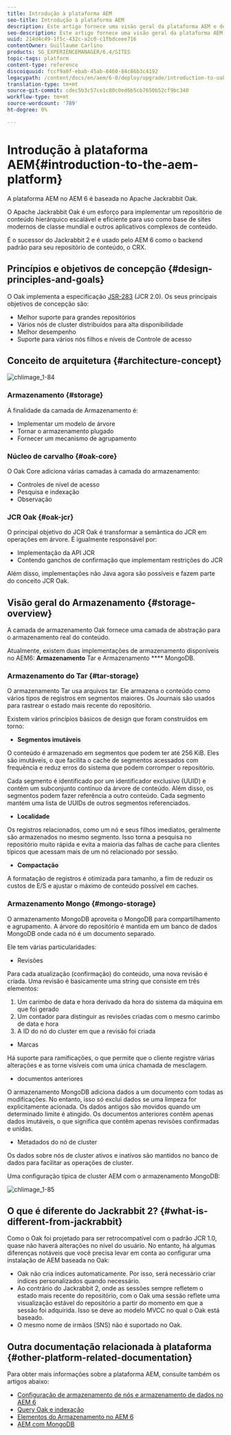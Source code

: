 ```yaml
---
title: Introdução à plataforma AEM
seo-title: Introdução à plataforma AEM
description: Este artigo fornece uma visão geral da plataforma AEM e de seus componentes mais importantes.
seo-description: Este artigo fornece uma visão geral da plataforma AEM e de seus componentes mais importantes.
uuid: 214d4c49-1f5c-432c-a2c0-c1fbdceee716
contentOwner: Guillaume Carlino
products: SG_EXPERIENCEMANAGER/6.4/SITES
topic-tags: platform
content-type: reference
discoiquuid: fccf9a0f-ebab-45ab-8460-84c86b3c4192
legacypath: /content/docs/en/aem/6-0/deploy/upgrade/introduction-to-oak
translation-type: tm+mt
source-git-commit: cdec5b3c57ce1c80c0ed6b5cb7650b52cf9bc340
workflow-type: tm+mt
source-wordcount: '789'
ht-degree: 0%

---
```



# Introdução à plataforma AEM{#introduction-to-the-aem-platform}

A plataforma AEM no AEM 6 é baseada no Apache Jackrabbit Oak.

O Apache Jackrabbit Oak é um esforço para implementar um repositório de conteúdo hierárquico escalável e eficiente para uso como base de sites modernos de classe mundial e outros aplicativos complexos de conteúdo.

É o sucessor do Jackrabbit 2 e é usado pelo AEM 6 como o backend padrão para seu repositório de conteúdo, o CRX.

## Princípios e objetivos de concepção {#design-principles-and-goals}

O Oak implementa a especificação [JSR-283](https://www.day.com/day/en/products/jcr/jsr-283.html) (JCR 2.0). Os seus principais objetivos de concepção são:

* Melhor suporte para grandes repositórios
* Vários nós de cluster distribuídos para alta disponibilidade
* Melhor desempenho
* Suporte para vários nós filhos e níveis de Controle de acesso

## Conceito de arquitetura {#architecture-concept}

![chlimage_1-84](assets/chlimage_1-84.png)

### Armazenamento {#storage}

A finalidade da camada de Armazenamento é:

* Implementar um modelo de árvore
* Tornar o armazenamento plugado
* Fornecer um mecanismo de agrupamento

### Núcleo de carvalho {#oak-core}

O Oak Core adiciona várias camadas à camada do armazenamento:

* Controles de nível de acesso
* Pesquisa e indexação
* Observação

### JCR Oak {#oak-jcr}

O principal objetivo do JCR Oak é transformar a semântica do JCR em operações em árvore. É igualmente responsável por:

* Implementação da API JCR
* Contendo ganchos de confirmação que implementam restrições do JCR

Além disso, implementações não Java agora são possíveis e fazem parte do conceito JCR Oak.

## Visão geral do Armazenamento {#storage-overview}

A camada de armazenamento Oak fornece uma camada de abstração para o armazenamento real do conteúdo.

Atualmente, existem duas implementações de armazenamento disponíveis no AEM6: **Armazenamento** Tar e Armazenamento **** MongoDB.

### Armazenamento do Tar {#tar-storage}

O armazenamento Tar usa arquivos tar. Ele armazena o conteúdo como vários tipos de registros em segmentos maiores. Os Journais são usados para rastrear o estado mais recente do repositório.

Existem vários princípios básicos de design que foram construídos em torno:

* **Segmentos imutáveis**

O conteúdo é armazenado em segmentos que podem ter até 256 KiB. Eles são imutáveis, o que facilita o cache de segmentos acessados com frequência e reduz erros do sistema que podem corromper o repositório.

Cada segmento é identificado por um identificador exclusivo (UUID) e contém um subconjunto contínuo da árvore de conteúdo. Além disso, os segmentos podem fazer referência a outro conteúdo. Cada segmento mantém uma lista de UUIDs de outros segmentos referenciados.

* **Localidade**

Os registros relacionados, como um nó e seus filhos imediatos, geralmente são armazenados no mesmo segmento. Isso torna a pesquisa no repositório muito rápida e evita a maioria das falhas de cache para clientes típicos que acessam mais de um nó relacionado por sessão.

* **Compactação**

A formatação de registros é otimizada para tamanho, a fim de reduzir os custos de E/S e ajustar o máximo de conteúdo possível em caches.

### Armazenamento Mongo {#mongo-storage}

O armazenamento MongoDB aproveita o MongoDB para compartilhamento e agrupamento. A árvore do repositório é mantida em um banco de dados MongoDB onde cada nó é um documento separado.

Ele tem várias particularidades:

* Revisões

Para cada atualização (confirmação) do conteúdo, uma nova revisão é criada. Uma revisão é basicamente uma string que consiste em três elementos:

1. Um carimbo de data e hora derivado da hora do sistema da máquina em que foi gerado
1. Um contador para distinguir as revisões criadas com o mesmo carimbo de data e hora
1. A ID do nó do cluster em que a revisão foi criada

* Marcas

Há suporte para ramificações, o que permite que o cliente registre várias alterações e as torne visíveis com uma única chamada de mesclagem.

* documentos anteriores

O armazenamento MongoDB adiciona dados a um documento com todas as modificações. No entanto, isso só exclui dados se uma limpeza for explicitamente acionada. Os dados antigos são movidos quando um determinado limite é atingido. Os documentos anteriores contêm apenas dados imutáveis, o que significa que contêm apenas revisões confirmadas e unidas.

* Metadados do nó de cluster

Os dados sobre nós de cluster ativos e inativos são mantidos no banco de dados para facilitar as operações de cluster.

Uma configuração típica de cluster AEM com o armazenamento MongoDB:

![chlimage_1-85](assets/chlimage_1-85.png)

## O que é diferente do Jackrabbit 2? {#what-is-different-from-jackrabbit}

Como o Oak foi projetado para ser retrocompatível com o padrão JCR 1.0, quase não haverá alterações no nível do usuário. No entanto, há algumas diferenças notáveis que você precisa levar em conta ao configurar uma instalação de AEM baseada no Oak:

* Oak não cria índices automaticamente. Por isso, será necessário criar índices personalizados quando necessário.
* Ao contrário do Jackrabbit 2, onde as sessões sempre refletem o estado mais recente do repositório, com o Oak uma sessão reflete uma visualização estável do repositório a partir do momento em que a sessão foi adquirida. Isso se deve ao modelo MVCC no qual o Oak está baseado.
* O mesmo nome de irmãos (SNS) não é suportado no Oak.

## Outra documentação relacionada à plataforma {#other-platform-related-documentation}

Para obter mais informações sobre a plataforma AEM, consulte também os artigos abaixo:

* [Configuração de armazenamento de nós e armazenamento de dados no AEM 6](/help/sites-deploying/data-store-config.md)
* [Query Oak e indexação](/help/sites-deploying/queries-and-indexing.md)
* [Elementos do Armazenamento no AEM 6](/help/sites-deploying/storage-elements-in-aem-6.md)
* [AEM com MongoDB](/help/sites-deploying/aem-with-mongodb.md)

